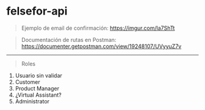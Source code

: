 # felsefor-api

> Ejemplo de email de confirmación: https://imgur.com/la7ShTt

> Documentación de rutas en Postman: https://documenter.getpostman.com/view/19248107/UVyyuZ7v

------------------
> Roles
  1. Usuario sin validar
  2. Customer
  3. Product Manager
  4. ¿Virtual Assistant?
  5. Administrator

